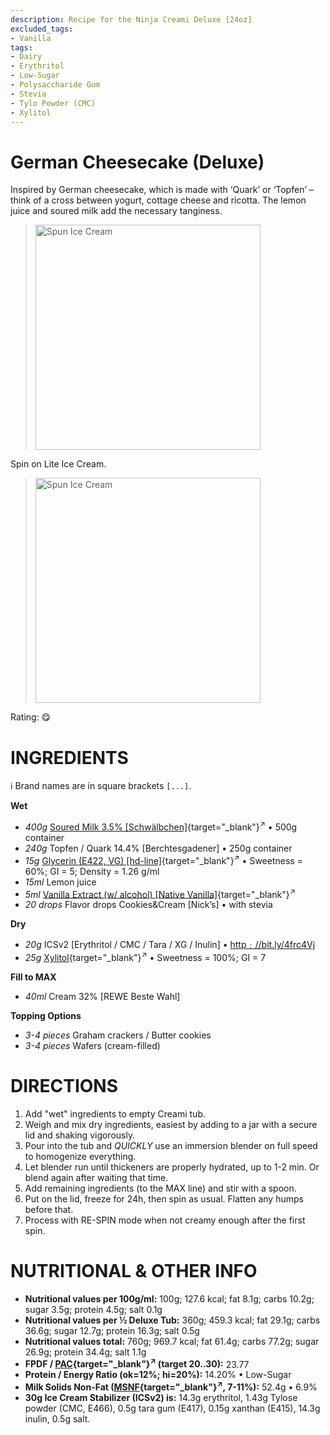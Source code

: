 ```yaml
---
description: Recipe for the Ninja Creami Deluxe [24oz]
excluded_tags:
- Vanilla
tags:
- Dairy
- Erythritol
- Low-Sugar
- Polysaccharide Gum
- Stevia
- Tylo Powder (CMC)
- Xylitol
---
```

# German Cheesecake (Deluxe)

Inspired by German cheesecake, which is made with ‘Quark’ or ‘Topfen’
– think of a cross between yogurt, cottage cheese and ricotta.
The lemon juice and soured milk add the necessary tanginess.

> <img width=360 alt="Spun Ice Cream" src="https://github.com/jhermann/ice-creamery/blob/main/recipes/German%20Cheesecake%20(Deluxe)/german-cheesecake_2024-12-18_2.jpg?raw=true" />

Spin on Lite Ice Cream.

> <img width=360 alt="Spun Ice Cream" src="https://github.com/jhermann/ice-creamery/blob/main/recipes/German%20Cheesecake%20(Deluxe)/german-cheesecake_2024-12-18_1.jpg?raw=true" />

Rating: 😋

# INGREDIENTS

ℹ️ Brand names are in square brackets `[...]`.

**Wet**

  - _400g_ [Soured Milk 3.5% \[Schwälbchen\]](/ice-creamery/info/ingredients/#skim-milk){target="_blank"}<sup>↗</sup> • 500g container
  - _240g_ Topfen / Quark 14.4% [Berchtesgadener] • 250g container
  - _15g_ [Glycerin (E422, VG) \[hd-line\]](/ice-creamery/info/ingredients/#vegetable-glycerin-glycerol-vg-e422){target="_blank"}<sup>↗</sup> • Sweetness = 60%; GI = 5; Density = 1.26 g/ml
  - _15ml_ Lemon juice
  - _5ml_ [Vanilla Extract (w/ alcohol) \[Native Vanilla\]](/ice-creamery/info/ingredients/#alcohol-ethanol){target="_blank"}<sup>↗</sup>
  - _20 drops_ Flavor drops Cookies&Cream [Nick’s] • with stevia

**Dry**

  - _20g_ ICSv2 [Erythritol / CMC / Tara / XG / Inulin] • [http﹕//bit.ly/4frc4Vj](https://jhermann.github.io/ice-creamery/I/Ice%20Cream%20Stabilizer%20(ICS)/)
  - _25g_ [Xylitol](/ice-creamery/info/ingredients/#xylitol-e967){target="_blank"}<sup>↗</sup> • Sweetness = 100%; GI = 7

**Fill to MAX**

  - _40ml_ Cream 32% [REWE Beste Wahl]

**Topping Options**

  - _3-4 pieces_ Graham crackers / Butter cookies
  - _3-4 pieces_ Wafers (cream-filled)

# DIRECTIONS

 1. Add "wet" ingredients to empty Creami tub.
 1. Weigh and mix dry ingredients, easiest by adding to a jar with a secure lid and shaking vigorously.
 1. Pour into the tub and *QUICKLY* use an immersion blender on full speed to homogenize everything.
 1. Let blender run until thickeners are properly hydrated, up to 1-2 min. Or blend again after waiting that time.
 1. Add remaining ingredients (to the MAX line) and stir with a spoon.
 1. Put on the lid, freeze for 24h, then spin as usual. Flatten any humps before that.
 1. Process with RE-SPIN mode when not creamy enough after the first spin.

# NUTRITIONAL & OTHER INFO
- **Nutritional values per 100g/ml:** 100g; 127.6 kcal; fat 8.1g; carbs 10.2g; sugar 3.5g; protein 4.5g; salt 0.1g
- **Nutritional values per ½ Deluxe Tub:** 360g; 459.3 kcal; fat 29.1g; carbs 36.6g; sugar 12.7g; protein 16.3g; salt 0.5g
- **Nutritional values total:** 760g; 969.7 kcal; fat 61.4g; carbs 77.2g; sugar 26.9g; protein 34.4g; salt 1.1g
- **FPDF / [PAC](/ice-creamery/info/glossary/#potere-anti-congelante-pac){target="_blank"}<sup>↗</sup> (target 20..30):** 23.77
- **Protein / Energy Ratio (ok=12%; hi=20%):** 14.20% • Low-Sugar
- **Milk Solids Non-Fat ([MSNF](/ice-creamery/info/glossary/#milk-solids-not-fat-msnf){target="_blank"}<sup>↗</sup>, 7-11%):** 52.4g • 6.9%
- **30g Ice Cream Stabilizer (ICSv2) is:** 14.3g erythritol, 1.43g Tylose powder (CMC, E466), 
0.5g tara gum (E417), 0.15g xanthan (E415),
14.3g inulin, 0.5g salt.
